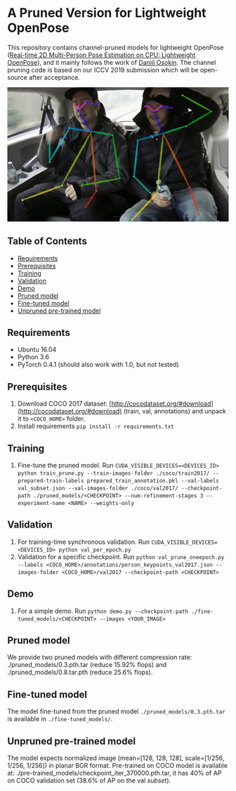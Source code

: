 # A Pruned Version for Lightweight OpenPose

This repository contains channel-pruned models for lightweight OpenPose ([Real-time 2D Multi-Person Pose Estimation on CPU: Lightweight OpenPose](https://arxiv.org/pdf/1811.12004.pdf)), and it mainly follows the work of [Daniil Osokin](https://github.com/Daniil-Osokin/lightweight-human-pose-estimation.pytorch). The channel pruning code is based on our ICCV 2019 submission which will be open-source after acceptance. 

<p align="center">
  <img src="data/preview.jpg" />
</p>

## Table of Contents

* [Requirements](#requirements)
* [Prerequisites](#prerequisites)
* [Training](#training)
* [Validation](#validation)
* [Demo](#demo)
* [Pruned model](#pruned_model)
* [Fine-tuned model](#fine-tuned_model)
* [Unpruned pre-trained model](#pre-trained-model)

## Requirements

* Ubuntu 16.04
* Python 3.6
* PyTorch 0.4.1 (should also work with 1.0, but not tested)

## Prerequisites

1. Download COCO 2017 dataset: [http://cocodataset.org/#download](http://cocodataset.org/#download) (train, val, annotations) and unpack it to `<COCO_HOME>` folder.
2. Install requirements `pip install -r requirements.txt`

## Training

1. Fine-tune the pruned model. Run `CUDA_VISIBLE_DEVICES=<DEVICES_ID> python train_prune.py --train-images-folder ./coco/train2017/ --prepared-train-labels prepared_train_annotation.pkl --val-labels val_subset.json --val-images-folder ./coco/val2017/ --checkpoint-path ./pruned_models/<CHECKPOINT> --num-refinement-stages 3 --experiment-name <NAME> --weights-only`

## Validation

1. For training-time synchronous validation. Run `CUDA_VISIBLE_DEVICES=<DEVICES_ID> python val_per_epoch.py`
2. Validation for a specific checkpoint. Run `python val_prune_oneepoch.py --labels <COCO_HOME>/annotations/person_keypoints_val2017.json --images-folder <COCO_HOME>/val2017 --checkpoint-path <CHECKPOINT>`

## Demo
1. For a simple demo. Run `python demo.py --checkpoint-path ./fine-tuned_models/<CHECKPOINT> --images <YOUR_IMAGE>`

## Pruned model <a name="pruned_model"/>

We provide two pruned models with different compression rate: ./pruned_models/0.3.pth.tar (reduce 15.92% flops) and ./pruned_models/0.8.tar.pth (reduce 25.6% flops).

## Fine-tuned model <a name="fine-tuned_model"/>

The model fine-tuned from the pruned model `./pruned_models/0.3.pth.tar` is available in `./fine-tuned_models/`. 

## Unpruned pre-trained model <a name="pre-trained-model"/>

The model expects normalized image (mean=[128, 128, 128], scale=[1/256, 1/256, 1/256]) in planar BGR format.
Pre-trained on COCO model is available at: ./pre-trained_models/checkpoint_iter_370000.pth.tar, it has 40% of AP on COCO validation set (38.6% of AP on the val *subset*).

